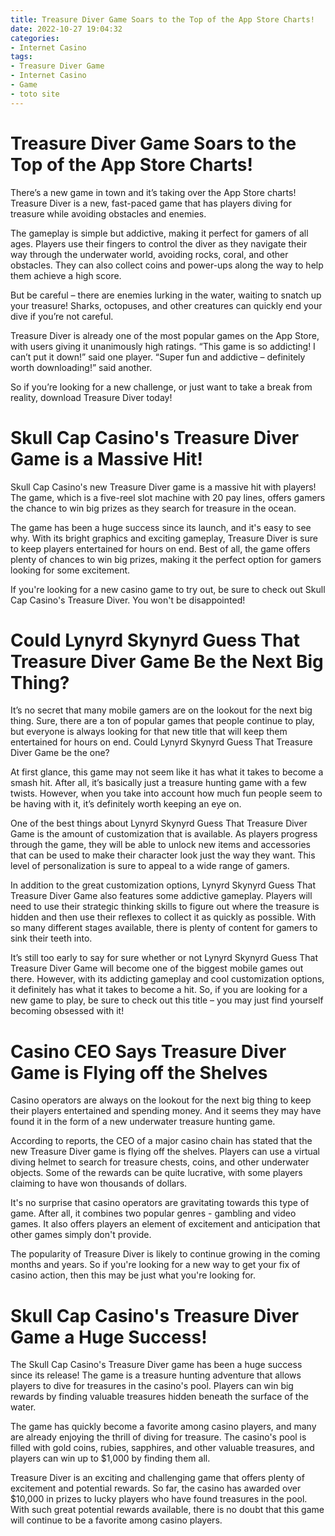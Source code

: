 ```yaml
---
title: Treasure Diver Game Soars to the Top of the App Store Charts!
date: 2022-10-27 19:04:32
categories:
- Internet Casino
tags:
- Treasure Diver Game
- Internet Casino
- Game
- toto site
---
```



#  Treasure Diver Game Soars to the Top of the App Store Charts!

There’s a new game in town and it’s taking over the App Store charts! Treasure Diver is a new, fast-paced game that has players diving for treasure while avoiding obstacles and enemies.

The gameplay is simple but addictive, making it perfect for gamers of all ages. Players use their fingers to control the diver as they navigate their way through the underwater world, avoiding rocks, coral, and other obstacles. They can also collect coins and power-ups along the way to help them achieve a high score.

But be careful – there are enemies lurking in the water, waiting to snatch up your treasure! Sharks, octopuses, and other creatures can quickly end your dive if you’re not careful.

Treasure Diver is already one of the most popular games on the App Store, with users giving it unanimously high ratings. “This game is so addicting! I can’t put it down!” said one player. “Super fun and addictive – definitely worth downloading!” said another.

So if you’re looking for a new challenge, or just want to take a break from reality, download Treasure Diver today!

#  Skull Cap Casino's Treasure Diver Game is a Massive Hit!

Skull Cap Casino's new Treasure Diver game is a massive hit with players! The game, which is a five-reel slot machine with 20 pay lines, offers gamers the chance to win big prizes as they search for treasure in the ocean.

The game has been a huge success since its launch, and it's easy to see why. With its bright graphics and exciting gameplay, Treasure Diver is sure to keep players entertained for hours on end. Best of all, the game offers plenty of chances to win big prizes, making it the perfect option for gamers looking for some excitement.

If you're looking for a new casino game to try out, be sure to check out Skull Cap Casino's Treasure Diver. You won't be disappointed!

#  Could Lynyrd Skynyrd Guess That Treasure Diver Game Be the Next Big Thing?

It’s no secret that many mobile gamers are on the lookout for the next big thing. Sure, there are a ton of popular games that people continue to play, but everyone is always looking for that new title that will keep them entertained for hours on end. Could Lynyrd Skynyrd Guess That Treasure Diver Game be the one?

At first glance, this game may not seem like it has what it takes to become a smash hit. After all, it’s basically just a treasure hunting game with a few twists. However, when you take into account how much fun people seem to be having with it, it’s definitely worth keeping an eye on.

One of the best things about Lynyrd Skynyrd Guess That Treasure Diver Game is the amount of customization that is available. As players progress through the game, they will be able to unlock new items and accessories that can be used to make their character look just the way they want. This level of personalization is sure to appeal to a wide range of gamers.

In addition to the great customization options, Lynyrd Skynyrd Guess That Treasure Diver Game also features some addictive gameplay. Players will need to use their strategic thinking skills to figure out where the treasure is hidden and then use their reflexes to collect it as quickly as possible. With so many different stages available, there is plenty of content for gamers to sink their teeth into.

It’s still too early to say for sure whether or not Lynyrd Skynyrd Guess That Treasure Diver Game will become one of the biggest mobile games out there. However, with its addicting gameplay and cool customization options, it definitely has what it takes to become a hit. So, if you are looking for a new game to play, be sure to check out this title – you may just find yourself becoming obsessed with it!

#  Casino CEO Says Treasure Diver Game is Flying off the Shelves

Casino operators are always on the lookout for the next big thing to keep their players entertained and spending money. And it seems they may have found it in the form of a new underwater treasure hunting game.

According to reports, the CEO of a major casino chain has stated that the new Treasure Diver game is flying off the shelves. Players can use a virtual diving helmet to search for treasure chests, coins, and other underwater objects. Some of the rewards can be quite lucrative, with some players claiming to have won thousands of dollars.

It's no surprise that casino operators are gravitating towards this type of game. After all, it combines two popular genres - gambling and video games. It also offers players an element of excitement and anticipation that other games simply don't provide.

The popularity of Treasure Diver is likely to continue growing in the coming months and years. So if you're looking for a new way to get your fix of casino action, then this may be just what you're looking for.

#  Skull Cap Casino's Treasure Diver Game a Huge Success!

The Skull Cap Casino's Treasure Diver game has been a huge success since its release! The game is a treasure hunting adventure that allows players to dive for treasures in the casino's pool. Players can win big rewards by finding valuable treasures hidden beneath the surface of the water.

The game has quickly become a favorite among casino players, and many are already enjoying the thrill of diving for treasure. The casino's pool is filled with gold coins, rubies, sapphires, and other valuable treasures, and players can win up to $1,000 by finding them all.

Treasure Diver is an exciting and challenging game that offers plenty of excitement and potential rewards. So far, the casino has awarded over $10,000 in prizes to lucky players who have found treasures in the pool. With such great potential rewards available, there is no doubt that this game will continue to be a favorite among casino players.